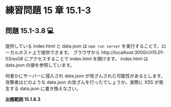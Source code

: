 # 練習問題 15 章 15.1-3

## 問題 15.1-3.8 💻

提供している index.html と data.json は `npm run server` を実行することで、ローカルホスト上で提供できます。
ブラウザから http://localhost:3000/ch15.01-03/ex08 にアクセスすることで index.html を開けます。
index.html は data.json の値を参照しています。

何者かにサーバーに侵入され data.json が改ざんされた可能性があるとします。攻撃者はどのような data.json の改ざんを行ったでしょうか。実際に XSS が発生する data.json に書き換えなさい。

**出題範囲 15.1.8.3**
